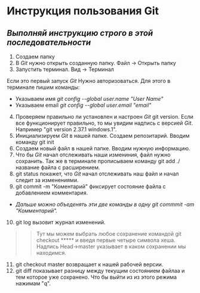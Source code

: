 # Инструкция пользования Git
## ***Выполняй инструкцию строго в этой последовательности***
1. Создаем папку 
2. В *Git* нужно открыть созданную папку. Файл -> Открыть папку
3. Запустить терминал. Вид -> Терминал

Если это первый запуск *Git* Нужно авторизоваться. Для этого в терминале пишим команды:
* Указываем имя *git config --global user.name "User Name"* 
* Указываем email *git config --global user.email "email"*
4. Проверяем правильно ли установлен и настроен *Git* git version. Если все функционирует правильно, то мы увидим надпись с версией *Git*. Например "git version 2.37.1 windows.1".
5. Инициализируем *Git* в нашей папке. Создаем репозитарий. Вводим команду git init
6. Создаем новый файл в нашей папке. Вводим нужную информацию. 
7. Что бы *Git* начал отслеживать наши измениния, файл нужно сохранить. Так же в терминале прописываем команду git add ./название файла с расширением.
8. git status покажет, что *Git* начал отслеживать наш файл и начал следит за изменениями.  
9. git commit -m "Коментарий" фиксирует состояние файла с добавлением комментария. 

* *Дальше можно объеденять эти две команды в одну git commmit -am "Комментарий".*
10. git log вызовит журнал изменений. 
>> Тут мы можем выбрать любое сохранение командой git checkout ***** и введя первые четыре символа хеша. Надпись Head->master указывает в каком сохранении мы находимся.
11. git checkout master  возвращает к нашей рабочей версии.
12. git diff показывает разницу между текущим состоянием файлаа и тем которое уже сохранено. Что бы выйти из из этого режима нажимам "q".